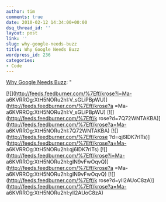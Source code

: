 ```yaml
---
author: tim
comments: true
date: 2010-02-12 14:34:00+00:00
dsq_thread_id: ''
layout: post
link: ''
slug: why-google-needs-buzz
title: Why Google Needs Buzz
wordpress_id: 236
categories:
- Code
---
```


[Why Google Needs Buzz](http://kevinrose.com/post/385156078): "

[![](http://feeds.feedburner.com/%7Eff/krose?i=Ma-
a6KVRROg:XtH5NORu2hI:V_sGLiPBpWU)](http://feeds.feedburner.com/%7Eff/krose?a
=Ma-a6KVRROg:XtH5NORu2hI:V_sGLiPBpWU) [![](http://feeds.feedburner.com/%7Eff/k
rose?d=7Q72WNTAKBA)](http://feeds.feedburner.com/%7Eff/krose?a=Ma-
a6KVRROg:XtH5NORu2hI:7Q72WNTAKBA) [![](http://feeds.feedburner.com/%7Eff/krose
?d=qj6IDK7rITs)](http://feeds.feedburner.com/%7Eff/krose?a=Ma-
a6KVRROg:XtH5NORu2hI:qj6IDK7rITs)
[![](http://feeds.feedburner.com/%7Eff/krose?i=Ma-
a6KVRROg:XtH5NORu2hI:gIN9vFwOqvQ)](http://feeds.feedburner.com/%7Eff/krose?a
=Ma-a6KVRROg:XtH5NORu2hI:gIN9vFwOqvQ) [![](http://feeds.feedburner.com/%7Eff/k
rose?d=yIl2AUoC8zA)](http://feeds.feedburner.com/%7Eff/krose?a=Ma-
a6KVRROg:XtH5NORu2hI:yIl2AUoC8zA)

